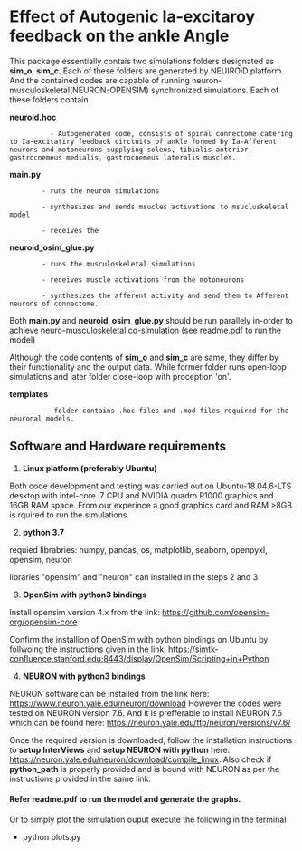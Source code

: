 # Effect of Autogenic Ia-excitaroy feedback on the ankle Angle 
This package essentially contais two simulations folders designated as **sim_o**, **sim_c**. Each of these folders are generated by NEUIROiD platform. And the contained codes are capable of running neuron-musculoskeletal(NEURON-OPENSIM) synchronized simulations.
Each of these folders contain 

**neuroid.hoc** 

              - Autogenerated code, consists of spinal connectome catering to Ia-excitatiry feedback circtuits of ankle formed by Ia-Afferent neurons and motoneurons supplying soleus, tibialis anterior, gastrocnemeus medialis, gastrocnemeus lateralis muscles.

**main.py** 
           
            - runs the neuron simulations
            
            - synthesizes and sends msucles activations to msucluskeletal model
            
            - receives the 

**neuroid_osim_glue.py** 

            - runs the musculoskeletal simulations
            
            - receives muscle activations from the motoneurons
            
            - synthesizes the afferent activity and send them to Afferent neurons of connectome.
      
Both **main.py** and **neuroid_osim_glue.py** should be run parallely in-order to achieve neuro-musculoskeletal co-simulation (see readme.pdf to run the model)

Although the code contents of **sim_o** and **sim_c** are same, they differ by their functionality and the output data. While former folder runs open-loop simulations and later folder close-loop with proception 'on'. 

**templates** 

             - folder contains .hoc files and .mod files required for the neuronal models. 

## Software and Hardware requirements

1. **Linux platform (preferably Ubuntu)**

Both code development and testing was carried out on Ubuntu-18.04.6-LTS desktop with intel-core i7 CPU and NVIDIA quadro P1000 graphics and 16GB RAM space. From our experince a good graphics card and RAM >8GB is rquired to run the simulations.   

2. **python 3.7**

requied librabries: numpy, pandas, os, matplotlib, seaborn, openpyxl, opensim, neuron

libraries "opensim" and "neuron" can installed in the steps 2 and 3

3. **OpenSim with python3 bindings**

Install opensim version 4.x from the link: 
https://github.com/opensim-org/opensim-core

Confirm the installion of OpenSim with python bindings on Ubuntu by follwoing the instructions given in the link:
https://simtk-confluence.stanford.edu:8443/display/OpenSim/Scripting+in+Python

4. **NEURON with python3 bindings**

NEURON software can be installed from the link here: https://www.neuron.yale.edu/neuron/download
However the codes were tested on NEURON version 7.6. And it is prefferable to install NEURON 7.6 which can be found here: https://neuron.yale.edu/ftp/neuron/versions/v7.6/ 

Once the required version is downloaded, follow the installation instructions to **setup InterViews** and **setup NEURON with python** here: https://neuron.yale.edu/neuron/download/compile_linux. Also check if **python_path** is properly provided and is bound with NEURON as per the instructions provided in the same link. 

#### Refer readme.pdf to run the model and generate the graphs. 
Or to simply plot the simulation ouput execute the following in the terminal  

  - python plots.py

